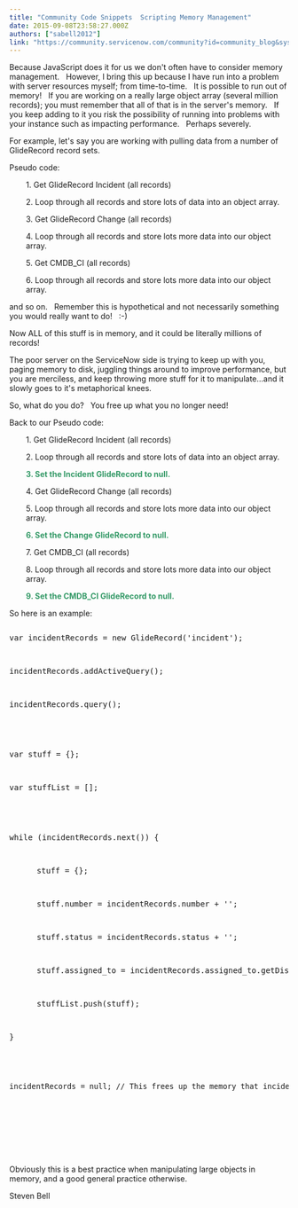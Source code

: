 ```yaml
---
title: "Community Code Snippets  Scripting Memory Management"
date: 2015-09-08T23:58:27.000Z
authors: ["sabell2012"]
link: "https://community.servicenow.com/community?id=community_blog&sys_id=21fde22ddbd0dbc01dcaf3231f9619c6"
---
```

<p>Because JavaScript does it for us we don't often have to consider memory management.   However, I bring this up because I have run into a problem with server resources myself; from time-to-time.   It is possible to run out of memory!   If you are working on a really large object array (several million records); you must remember that all of that is in the server's memory.   If you keep adding to it you risk the possibility of running into problems with your instance such as impacting performance.   Perhaps severely. </p><p></p><p>For example, let's say you are working with pulling data from a number of GlideRecord record sets. </p><p></p><p>Pseudo code:</p><p></p><p style="padding-left: 30px;">1. Get GlideRecord Incident (all records)</p><p style="padding-left: 30px;">2. Loop through all records and store lots of data into an object array.</p><p style="padding-left: 30px;">3. Get GlideRecord Change (all records)</p><p style="padding-left: 30px;">4. Loop through all records and store lots more data into our object array.</p><p style="padding-left: 30px;">5. Get CMDB_CI (all records)</p><p style="padding-left: 30px;">6. Loop through all records and store lots more data into our object array.</p><p></p><p>and so on.   Remember this is hypothetical and not necessarily something you would really want to do!   :-)</p><p></p><p>Now ALL of this stuff is in memory, and it could be literally millions of records!</p><p></p><p>The poor server on the ServiceNow side is trying to keep up with you, paging memory to disk, juggling things around to improve performance, but you are merciless, and keep throwing more stuff for it to manipulate...and it slowly goes to it's metaphorical knees.</p><p></p><p>So, what do you do?   You free up what you no longer need!</p><p></p><p>Back to our Pseudo code:</p><p></p><p style="padding-left: 30px;">1. Get GlideRecord Incident (all records)</p><p style="padding-left: 30px;">2. Loop through all records and store lots of data into an object array.</p><p style="padding-left: 30px;"><span style="color: #339966;"><strong>3. Set the Incident GlideRecord to null.</strong></span></p><p style="padding-left: 30px;">4. Get GlideRecord Change (all records)</p><p style="padding-left: 30px;">5. Loop through all records and store lots more data into our object array.</p><p style="padding-left: 30px;"><span style="color: #339966;"><strong>6. Set the Change GlideRecord to null.</strong></span></p><p style="padding-left: 30px;">7. Get CMDB_CI (all records)</p><p style="padding-left: 30px;">8. Loop through all records and store lots more data into our object array.</p><p style="padding-left: 30px;"><span style="color: #339966;"><strong>9. Set the CMDB_CI GlideRecord to null.</strong></span></p><p></p><p>So here is an example:</p><p></p><pre __default_attr="javascript" __jive_macro_name="code" class="jive_text_macro jive_macro_code _jivemacro_uid_14417387031393494" jivemacro_uid="_14417387031393494">
<p>var incidentRecords = new GlideRecord('incident');</p>
<p>incidentRecords.addActiveQuery();</p>
<p>incidentRecords.query();</p>
<p></p>
<p>var stuff = {};</p>
<p>var stuffList = [];</p>
<p></p>
<p>while (incidentRecords.next()) {</p>
<p>   <span style="font-size: 13.3333px;">   </span>stuff = {};</p>
<p>   <span style="font-size: 13.3333px;">   </span>stuff.number = incidentRecords.number + '';</p>
<p>   <span style="font-size: 13.3333px;">   </span>stuff.status = incidentRecords.status + '';</p>
<p>   <span style="font-size: 13.3333px;">   </span>stuff.assigned_to = incidentRecords.assigned_to.getDisplayValue();</p>
<p>   <span style="font-size: 13.3333px;">   </span>stuffList.push(stuff);</p>
<p>}</p>
<p></p>
<p><span style="font-size: 13.3333px;">incidentRecords = null; // This frees up the memory that incidentRecords is using.</span></p>
<p><span style="font-size: 13.3333px;"><br/></span></p>

</pre><p></p><p>Obviously this is a best practice when manipulating large objects in memory, and a good general practice otherwise.</p><p></p><p>Steven Bell</p>